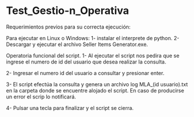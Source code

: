 # Test_Gestio-n_Operativa

Requerimientos previos para su correcta ejecución:

Para ejecutar en Linux o Windows:
1- instalar el interprete de python.
2- Descargar y ejecutar el archivo Seller Items Generator.exe.


Operatoria funcional del script.
1- Al ejecutar el script nos pedira que se ingrese el numero de id del usuario que desea realizar la consulta.

2- Ingresar el numero id del usuario a consultar y presionar enter.

3- El script efectúa la consulta y genera un archivo log MLA_(id usuario).txt en la carpeta donde se encuentre alojado el script.
En caso de producirse un error el scrip lo notificará.

4- Pulsar una tecla para finalizar y el script se cierra.
